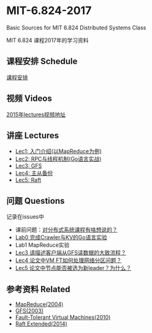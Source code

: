 # MIT-6.824-2017
Basic Sources for MIT 6.824 Distributed Systems Class

MIT 6.824 课程2017年的学习资料

## 课程安排 Schedule

[课程安排](https://pdos.csail.mit.edu/6.824/schedule.html)

## 视频 Videos

[2015年lectures视频地址](https://www.youtube.com/playlist?list=PLkcQbKbegkMqiWf7nF8apfMRL4P4sw8UL)

## 讲座 Lectures

- [Lec1: 入门介绍(以MapReduce为例)](https://github.com/chaozh/MIT-6.824-2017/issues/2)
- [Lec2: RPC与线程机制(Go语言实战)](https://github.com/chaozh/MIT-6.824-2017/issues/3)
- [Lec3: GFS](https://github.com/chaozh/MIT-6.824-2017/issues/6)
- [Lec4: 主从备份](https://github.com/chaozh/MIT-6.824-2017/issues/7)
- [Lec5: Raft](https://github.com/chaozh/MIT-6.824-2017/issues/9)

## 问题 Questions

记录在issues中

- 课前问题：[对分布式系统课程有啥想说的？](https://github.com/chaozh/MIT-6.824-2017/issues/1)
- [Lab0 完成Crawler与KV的Go语言实验](https://github.com/chaozh/MIT-6.824-2017/issues/4)
- Lab1 MapReduce实验
- [Lec3 请描述客户端从GFS读数据的大致流程？](https://github.com/chaozh/MIT-6.824-2017/issues/6)
- [Lec4 论文中VM FT如何处理网络分区问题？](https://github.com/chaozh/MIT-6.824-2017/issues/7)
- [Lec5 论文中节点能否被选为新leader？为什么？](https://github.com/chaozh/MIT-6.824-2017/issues/9)

## 参考资料 Related

- [MapReduce(2004)](https://pdos.csail.mit.edu/6.824/papers/mapreduce.pdf)
- [GFS(2003)](https://static.googleusercontent.com/media/research.google.com/zh-CN//archive/gfs-sosp2003.pdf)
- [Fault-Tolerant Virtual Machines(2010)](https://pdos.csail.mit.edu/6.824/papers/vm-ft.pdf)
- [Raft Extended(2014)](https://pdos.csail.mit.edu/6.824/papers/raft-extended.pdf)
